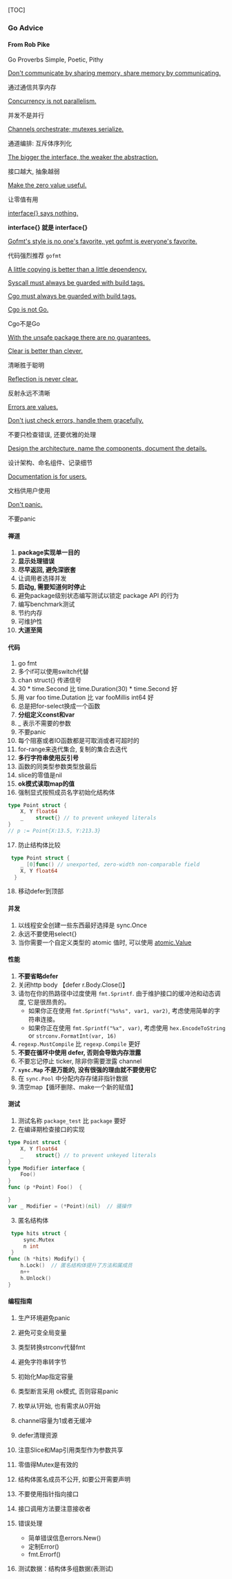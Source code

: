 [TOC]

### Go Advice

#### From Rob Pike

Go Proverbs Simple, Poetic, Pithy

[Don't communicate by sharing memory, share memory by communicating.](https://www.youtube.com/watch?v=PAAkCSZUG1c&t=2m48s)

通过通信共享内存

[Concurrency is not parallelism.](https://www.youtube.com/watch?v=PAAkCSZUG1c&t=3m42s)

并发不是并行

[Channels orchestrate; mutexes serialize.](https://www.youtube.com/watch?v=PAAkCSZUG1c&t=4m20s)

通道编排: 互斥体序列化

[The bigger the interface, the weaker the abstraction.](https://www.youtube.com/watch?v=PAAkCSZUG1c&t=5m17s)

接口越大, 抽象越弱

[Make the zero value useful.](https://www.youtube.com/watch?v=PAAkCSZUG1c&t=6m25s)

让零值有用

[interface{} says nothing.](https://www.youtube.com/watch?v=PAAkCSZUG1c&t=7m36s)

**interface{} 就是 interface{}**

[Gofmt's style is no one's favorite, yet gofmt is everyone's favorite.](https://www.youtube.com/watch?v=PAAkCSZUG1c&t=8m43s)

代码强烈推荐 `gofmt`

[A little copying is better than a little dependency.](https://www.youtube.com/watch?v=PAAkCSZUG1c&t=9m28s)

[Syscall must always be guarded with build tags.](https://www.youtube.com/watch?v=PAAkCSZUG1c&t=11m10s)

[Cgo must always be guarded with build tags.](https://www.youtube.com/watch?v=PAAkCSZUG1c&t=11m53s)

[Cgo is not Go.](https://www.youtube.com/watch?v=PAAkCSZUG1c&t=12m37s)

Cgo不是Go

[With the unsafe package there are no guarantees.](https://www.youtube.com/watch?v=PAAkCSZUG1c&t=13m49s)

[Clear is better than clever.](https://www.youtube.com/watch?v=PAAkCSZUG1c&t=14m35s)

清晰胜于聪明

[Reflection is never clear.](https://www.youtube.com/watch?v=PAAkCSZUG1c&t=15m22s)

反射永远不清晰

[Errors are values.](https://www.youtube.com/watch?v=PAAkCSZUG1c&t=16m13s)

[Don't just check errors, handle them gracefully.](https://www.youtube.com/watch?v=PAAkCSZUG1c&t=17m25s)

不要只检查错误, 还要优雅的处理

[Design the architecture, name the components, document the details.](https://www.youtube.com/watch?v=PAAkCSZUG1c&t=18m09s)

设计架构、命名组件、记录细节

[Documentation is for users.](https://www.youtube.com/watch?v=PAAkCSZUG1c&t=19m07s)

文档供用户使用

[Don't panic.](https://github.com/golang/go/wiki/CodeReviewComments#dont-panic)

不要panic

#### 禅道

1.  **package实现单一目的**
2.  **显示处理错误**
3.  **尽早返回, 避免深嵌套**
4.  让调用者选择并发
5.  **启动g, 需要知道何时停止**
6.  避免package级别状态编写测试以锁定 package API 的行为
7.  编写benchmark测试
8.  节约内存
9.  可维护性
10.  **大道至简**

#### 代码

1.  go fmt
2.  多个if可以使用switch代替
3.  chan struct{} 传递信号
4.  30 * time.Second 比 time.Duration(30) * time.Second 好
5.  用 var foo time.Dutation 比 var fooMillis int64 好
6.  总是把for-select换成一个函数
7.  **分组定义const和var**
8.  _ 表示不需要的参数
9.  不要panic
10.  每个阻塞或者IO函数都是可取消或者可超时的
11.  for-range来迭代集合, 复制的集合去迭代
12.  **多行字符串使用反引号**
13.  函数的同类型参数类型放最后
14.  slice的零值是nil
15.  **ok模式读取map的值**
16.  强制显式按照成员名字初始化结构体

~~~go
type Point struct {
	X, Y float64
	_    struct{} // to prevent unkeyed literals
}
// p := Point{X:13.5, Y:213.3}
~~~

17.  防止结构体比较

~~~go
 type Point struct {
    _ [0]func() // unexported, zero-width non-comparable field
    X, Y float64
  }
~~~

18.  移动defer到顶部

#### 并发

1.  以线程安全创建一些东西最好选择是 sync.Once
2.  永远不要使用select{}
3.  当你需要一个自定义类型的 atomic 值时, 可以使用 [atomic.Value](https://godoc.org/sync/atomic#Value)

#### 性能

1.  **不要省略defer**
2.  关闭http body 【defer r.Body.Close()】
3.  请勿在你的热路径中过度使用 `fmt.Sprintf`. 由于维护接口的缓冲池和动态调度, 它是很昂贵的。
    -   如果你正在使用 `fmt.Sprintf("%s%s", var1, var2)`, 考虑使用简单的字符串连接。
    -   如果你正在使用 `fmt.Sprintf("%x", var)`, 考虑使用 `hex.EncodeToString` or `strconv.FormatInt(var, 16)`
4.  `regexp.MustCompile` 比 `regexp.Compile` 更好
5.  **不要在循环中使用 defer, 否则会导致内存泄露**
6.  不要忘记停止 ticker, 除非你需要泄露 channel
7.  **`sync.Map` 不是万能的, 没有很强的理由就不要使用它**
8.  在 `sync.Pool` 中分配内存存储非指针数据
9.  清空map【循环删除、make一个新的赋值】

#### 测试

1.  测试名称 `package_test` 比 `package` 要好
2.  在编译期检查接口的实现

~~~go
type Point struct {
	X, Y float64
	_    struct{} // to prevent unkeyed literals
}
type Modifier interface {
	Foo()
}
func (p *Point) Foo()  {

}
var _ Modifier = (*Point)(nil)  // 骚操作
~~~

3.  匿名结构体

~~~go
 type hits struct {
     sync.Mutex
     n int
 }
func (h *hits) Modify() {
    h.Lock()  // 匿名结构体提升了方法和属成员
    n++
    h.Unlock()
}
~~~

#### 编程指南

1.  生产环境避免panic
2.  避免可变全局变量
3.  类型转换strconv代替fmt
4.  避免字符串转字节
5.  初始化Map指定容量
6.  类型断言采用 ok模式, 否则容易panic
7.  枚举从1开始, 也有需求从0开始
8.  channel容量为1或者无缓冲
9.  defer清理资源
10.  注意Slice和Map引用类型作为参数共享
11.  零值得Mutex是有效的
12.  结构体匿名成员不公开, 如要公开需要声明
13.  不要使用指针指向接口
14.  接口调用方法要注意接收者
15.  错误处理
     *   简单错误信息errors.New()
     *   定制Error()
     *   fmt.Errorf()

16.  测试数据：结构体多组数据(表测试)